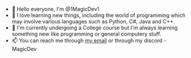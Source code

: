 - 👋 Hello everyone, I'm @1MagicDev1
- 👀 I love learning new things, including the world of programming which may involve various languages such as Python, C#, Java and C++.
- 🌱 I'm currently undergoing a College course but I'm always learning something new like programming or general computery stuff.
- 📫 You can reach me through [my email](alexlancing.al@gmail.com) or through my discord - MagicDev

<!---
1MagicDev1/1MagicDev1 is a ✨ special ✨ repository because its `README.md` (this file) appears on your GitHub profile.
You can click the Preview link to take a look at your changes.
--->
